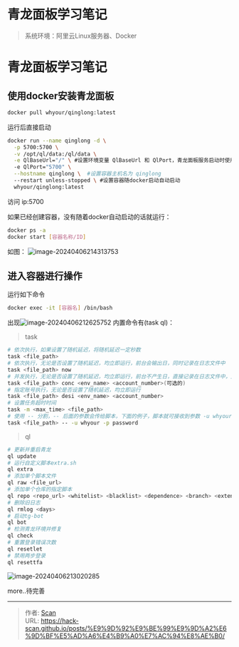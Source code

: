 # 青龙面板学习笔记

<!--more-->

> 系统环境：阿里云Linux服务器、Docker


# 青龙面板学习笔记

## 使用docker安装青龙面板
```sh
docker pull whyour/qinglong:latest
```
运行后直接启动
```sh
docker run --name qinglong -d \
  -p 5700:5700 \
  -v /opt/ql/data:/ql/data \
  -e QlBaseUrl="/" \ #设置环境变量 QlBaseUrl 和 QlPort，青龙面板服务启动时使用
  -e QlPort="5700" \
  --hostname qinglong \  #设置容器主机名为 qinglong
  --restart unless-stopped \ #设置容器随docker启动自动启动
  whyour/qinglong:latest
```
访问 ip:5700

如果已经创建容器，没有随着docker自动启动的话就运行：


```sh
docker ps -a
docker start [容器名称/ID]
```
如图：
![image-20240406214313753](https://fastly.jsdelivr.net/gh/hack-scan/Blog-pic/posts/202404062143798.png)

## 进入容器进行操作

运行如下命令
```sh
docker exec -it [容器名] /bin/bash
```
出现![image-20240406212625752](https://fastly.jsdelivr.net/gh/hack-scan/Blog-pic/posts/202404062126914.png)
内置命令有(task  ql)：

> task
```sh
# 依次执行，如果设置了随机延迟，将随机延迟一定秒数
task <file_path>                                             
# 依次执行，无论是否设置了随机延迟，均立即运行，前台会输出日，同时记录在日志文件中
task <file_path> now                                         
# 并发执行，无论是否设置了随机延迟，均立即运行，前台不产生日，直接记录在日志文件中，且可指定账号执行
task <file_path> conc <env_name> <account_number>(可选的) 
# 指定账号执行，无论是否设置了随机延迟，均立即运行 
task <file_path> desi <env_name> <account_number>      
# 设置任务超时时间   
task -m <max_time> <file_path>
# 使用 -- 分割，-- 后面的参数会传给脚本，下面的例子，脚本就可接收到参数 -u whyour -p password
task <file_path> -- -u whyour -p password
```
> ql
```sh
# 更新并重启青龙
ql update
# 运行自定义脚本extra.sh
ql extra
# 添加单个脚本文件
ql raw <file_url>
# 添加单个仓库的指定脚本
ql repo <repo_url> <whitelist> <blacklist> <dependence> <branch> <extensions>
# 删除旧日志
ql rmlog <days>
# 启动tg-bot
ql bot
# 检测青龙环境并修复
ql check
# 重置登录错误次数
ql resetlet                                                  
# 禁用两步登录
ql resettfa
```

![image-20240406213020285](https://fastly.jsdelivr.net/gh/hack-scan/Blog-pic/posts/202404062130368.png)

more..待完善


---

> 作者: [Scan](https://www.scan.work/)  
> URL: https://hack-scan.github.io/posts/%E9%9D%92%E9%BE%99%E9%9D%A2%E6%9D%BF%E5%AD%A6%E4%B9%A0%E7%AC%94%E8%AE%B0/  

